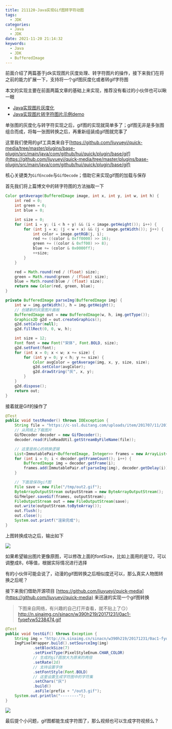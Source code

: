 ```yaml
---
title: 211120-Java实现Gif图转字符动图
tags:
  - JDK
categories:
  - Java
  - JDK
date: 2021-11-20 21:14:32
keywords:
  - Java
  - JDK
  - BufferedImage
---
```


前面介绍了两篇基于jdk实现图片灰度处理、转字符图片的操作，接下来我们在将之前的能力扩展一下，支持将一个gif图灰度化或者转gif字符图

<!-- more -->

本文的实现主要在前面两篇文章的基础上来实现，推荐没有看过的小伙伴也可以瞅一眼

- [Java实现图片灰度化](https://blog.hhui.top/hexblog/2021/11/12/211112-Java%E5%AE%9E%E7%8E%B0%E5%9B%BE%E7%89%87%E7%81%B0%E5%BA%A6%E5%8C%96/)
- [Java实现图片转字符图片示例demo](http://blog.hhui.top/hexblog/2021/11/16/211116-Java%E5%AE%9E%E7%8E%B0%E5%9B%BE%E7%89%87%E8%BD%AC%E5%AD%97%E7%AC%A6%E5%9B%BE%E7%89%87%E7%A4%BA%E4%BE%8Bdemo/)

单张图的灰度化与转字符实现之后，gif图的实现就简单多了；gif图无非是多张图组合而成，将每一张图转换之后，再重新组装成gif图就完事了

这里我们使用的gif工具类来自于[https://github.com/liuyueyi/quick-media/tree/master/plugins/base-plugin/src/main/java/com/github/hui/quick/plugin/base/gif](https://github.com/liuyueyi/quick-media/tree/master/plugins/base-plugin/src/main/java/com/github/hui/quick/plugin/base/gif)

核心关键类为`GifEncode`与`GifDecode`；借助它来实现gif图的加载与保存

首先我们将上篇博文中的转字符图的方法抽取一下

```java
Color getAverage(BufferedImage image, int x, int y, int w, int h) {
    int red = 0;
    int green = 0;
    int blue = 0;

    int size = 0;
    for (int i = y; (i < h + y) && (i < image.getHeight()); i++) {
        for (int j = x; (j < w + x) && (j < image.getWidth()); j++) {
            int color = image.getRGB(j, i);
            red += ((color & 0xff0000) >> 16);
            green += ((color & 0xff00) >> 8);
            blue += (color & 0x0000ff);
            ++size;
        }
    }

    red = Math.round(red / (float) size);
    green = Math.round(green / (float) size);
    blue = Math.round(blue / (float) size);
    return new Color(red, green, blue);
}

private BufferedImage parseImg(BufferedImage img) {
    int w = img.getWidth(), h = img.getHeight();
    // 创建新的灰度图片画板
    BufferedImage out = new BufferedImage(w, h, img.getType());
    Graphics2D g2d = out.createGraphics();
    g2d.setColor(null);
    g2d.fillRect(0, 0, w, h);

    int size = 12;
    Font font = new Font("宋体", Font.BOLD, size);
    g2d.setFont(font);
    for (int x = 0; x < w; x += size) {
        for (int y = 0; y < h; y += size) {
            Color avgColor = getAverage(img, x, y, size, size);
            g2d.setColor(avgColor);
            g2d.drawString("灰", x, y);
        }
    }
    g2d.dispose();
    return out;
}
```

接着就是Gif的操作了

```java
@Test
public void testRender() throws IOException {
    String file = "https://c-ssl.duitang.com/uploads/item/201707/11/20170711194634_nTiK5.thumb.1000_0.gif";
    // 从网络上下载图片
    GifDecoder decoder = new GifDecoder();
    decoder.read(FileReadUtil.getStreamByFileName(file));

	// 这里是核心的转换逻辑
    List<ImmutablePair<BufferedImage, Integer>> frames = new ArrayList<>();
    for (int i = 0; i < decoder.getFrameCount(); i++) {
        BufferedImage img = decoder.getFrame(i);
        frames.add(ImmutablePair.of(parseImg(img), decoder.getDelay(i)));
    }

	// 下面是保存gif图
    File save = new File("/tmp/out2.gif");
    ByteArrayOutputStream outputStream = new ByteArrayOutputStream();
    GifHelper.saveGif(frames, outputStream);
    FileOutputStream out = new FileOutputStream(save);
    out.write(outputStream.toByteArray());
    out.flush();
    out.close();
    System.out.printf("渲染完成");
}
```

上图转换成功之后，输出如下

![](/imgs/211120/00.gif)

如果希望输出图片更像原图，可以修改上面的fontSize，比如上面用的是12，可以调整成8，6等值，根据实际情况进行选择

有的小伙伴可能会说了，动漫的gif图转换之后相似度还可以，那么真实人物图转换之后呢？

接下来我们借助开源项目 [https://github.com/liuyueyi/quick-media](https://github.com/liuyueyi/quick-media) 来迅速的实现一个gif图转换

> 下图来自网络，有兴趣的自己打开查看，就不贴上了😏）
> http://n.sinaimg.cn/sinacn/w390h219/20171231/0ac1-fyqefvw5238474.gif

```java
@Test
public void testGif() throws Exception {
    String img = "http://n.sinaimg.cn/sinacn/w390h219/20171231/0ac1-fyqefvw5238474.gif";
    ImgPixelWrapper.build().setSourceImg(img)
            .setBlockSize(7)
            .setPixelType(PixelStyleEnum.CHAR_COLOR)
            // 生成的gif图放大为原来的两倍
            .setRate(2d)
            // 支持设置字体
            .setFontStyle(Font.BOLD)
            // 这里设置生成字符图中的字符集
            .setChars("灰")
            .build()
            .asFile(prefix + "/out3.gif");
    System.out.println("--------");
}
```

![](/imgs/211120/01.gif)

最后提个小问题，gif图都能生成字符图了，那么视频也可以生成字符视频么？